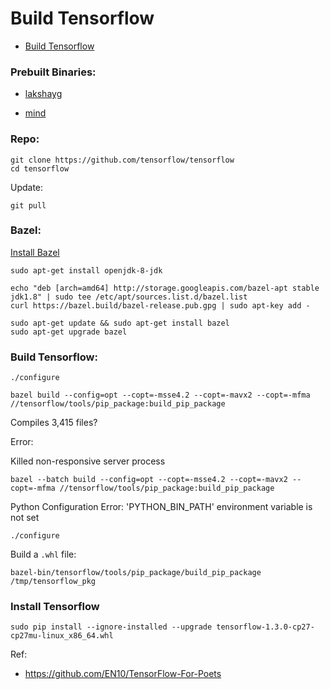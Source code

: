 # Build Tensorflow

* [Build Tensorflow](https://www.tensorflow.org/install/install_sources#clone_the_tensorflow_repository)

### Prebuilt Binaries:

* [lakshayg](https://github.com/lakshayg/tensorflow-build)

* [mind](https://github.com/mind/wheels)

### Repo:
    
    git clone https://github.com/tensorflow/tensorflow 
    cd tensorflow

Update:

    git pull

### Bazel:

[Install Bazel](https://docs.bazel.build/versions/master/install-ubuntu.html#install-with-installer-ubuntu)

    sudo apt-get install openjdk-8-jdk

    echo "deb [arch=amd64] http://storage.googleapis.com/bazel-apt stable jdk1.8" | sudo tee /etc/apt/sources.list.d/bazel.list
    curl https://bazel.build/bazel-release.pub.gpg | sudo apt-key add -

    sudo apt-get update && sudo apt-get install bazel
    sudo apt-get upgrade bazel

### Build Tensorflow:

    ./configure

    bazel build --config=opt --copt=-msse4.2 --copt=-mavx2 --copt=-mfma //tensorflow/tools/pip_package:build_pip_package

Compiles 3,415 files?
    
Error:

Killed non-responsive server process  
    
    bazel --batch build --config=opt --copt=-msse4.2 --copt=-mavx2 --copt=-mfma //tensorflow/tools/pip_package:build_pip_package
    
Python Configuration Error: 'PYTHON_BIN_PATH' environment variable is not set  
    
    ./configure

Build a `.whl` file:
    
    bazel-bin/tensorflow/tools/pip_package/build_pip_package /tmp/tensorflow_pkg

### Install Tensorflow

    sudo pip install --ignore-installed --upgrade tensorflow-1.3.0-cp27-cp27mu-linux_x86_64.whl

Ref:

* https://github.com/EN10/TensorFlow-For-Poets